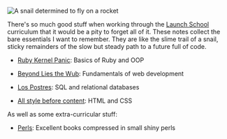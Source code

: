 
![A snail determined to fly on a rocket](http://clipart-library.com/images/qcBqRobc5.jpg)

There's so much good stuff when working through the [Launch School](https://launchschool.com) curriculum that it would be a pity to forget all of it. These notes collect the bare essentials I want to remember. They are like the slime trail of a snail, sticky remainders of the slow but steady path to a future full of code.

* [Ruby Kernel Panic](https://github.com/cunger/launch/tree/master/notes/ruby-kernel-panic): Basics of Ruby and OOP

* [Beyond Lies the Wub](https://github.com/cunger/launch/tree/master/notes/beyond-lies-the-wub): Fundamentals of web development

* [Los Postres](https://github.com/cunger/launch/tree/master/notes/los-postres): SQL and relational databases

* [All style before content](https://github.com/cunger/launch/tree/master/notes/style-before-content): HTML and CSS

As well as some extra-curricular stuff:

* [Perls](https://github.com/cunger/launch/tree/master/notes/perls): Excellent books compressed in small shiny perls
